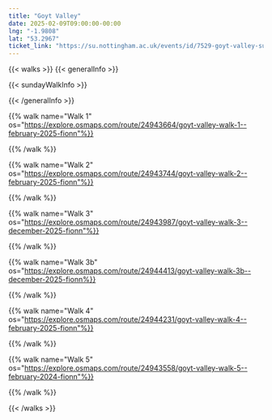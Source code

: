 ```yaml
---
title: "Goyt Valley"
date: 2025-02-09T09:00:00-00:00
lng: "-1.9808"
lat: "53.2967"
ticket_link: "https://su.nottingham.ac.uk/events/id/7529-goyt-valley-sunday-hike"
---
```


{{< walks >}}
{{< generalInfo >}}

{{< sundayWalkInfo >}}

{{< /generalInfo >}}

{{% walk name="Walk 1" os="https://explore.osmaps.com/route/24943664/goyt-valley-walk-1--february-2025-fionn"%}}


{{% /walk %}}

{{% walk name="Walk 2" os="https://explore.osmaps.com/route/24943744/goyt-valley-walk-2--february-2025-fionn"%}}


{{% /walk %}}

{{% walk name="Walk 3" os="https://explore.osmaps.com/route/24943987/goyt-valley-walk-3--december-2025-fionn"%}}


{{% /walk %}}

{{% walk name="Walk 3b" os="https://explore.osmaps.com/route/24944413/goyt-valley-walk-3b--december-2025-fionn%}}


{{% /walk %}}

{{% walk name="Walk 4" os="https://explore.osmaps.com/route/24944231/goyt-valley-walk-4--february-2025-fionn"%}}


{{% /walk %}}

{{% walk name="Walk 5" os="https://explore.osmaps.com/route/24943558/goyt-valley-walk-5--february-2024-fionn"%}}


{{% /walk %}}

{{< /walks >}}